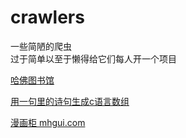 # crawlers
一些简陋的爬虫  
过于简单以至于懒得给它们每人开一个项目  

[哈佛图书馆](iiif_harvard.py)

[用一句里的诗句生成c语言数组](yiju2array.py)

[漫画柜 mhgui.com](mhgui)
